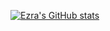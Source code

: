 [![Ezra's GitHub stats](https://github-readme-stats.vercel.app/api?username=maynards95&theme=gruvbox)](https://github.com/maynards95/github-readme-stats)